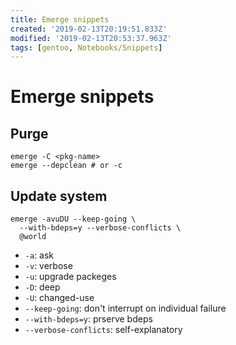 ```yaml
---
title: Emerge snippets
created: '2019-02-13T20:19:51.833Z'
modified: '2019-02-13T20:53:37.963Z'
tags: [gentoo, Notebooks/Snippets]
---
```


# Emerge snippets
## Purge

```
emerge -C <pkg-name>
emerge --depclean # or -c
```

## Update system

```
emerge -avuDU --keep-going \
  --with-bdeps=y --verbose-conflicts \
  @world
```

- `-a`: ask
- `-v`: verbose
- `-u`: upgrade packeges
- `-D`: deep
- `-U`: changed-use
- `--keep-going`: don't interrupt on individual failure
- `--with-bdeps=y`: prserve bdeps
- `--verbose-conflicts`: self-explanatory
